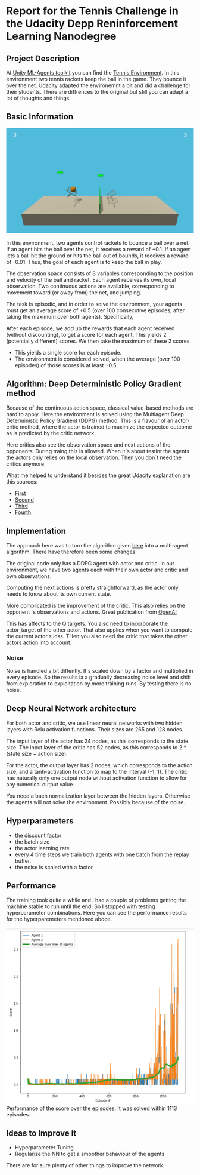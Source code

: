 # Report for the Tennis Challenge in the Udacity Depp Reninforcement Learning Nanodegree

## Project Description 
At [Unity ML-Agents toolkit](https://github.com/Unity-Technologies/ml-agents/blob/master/docs/Learning-Environment-Examples.md) you can find the [Tennis Environment](https://github.com/Unity-Technologies/ml-agents/blob/master/docs/Learning-Environment-Examples.md#tennis).
In this environment two tennis rackets keep the ball in the game. They bounce it over the net. Udacity adapted the environemnt a bit and did a challenge for their students. There are diffrences to the original but still you can adapt a lot of thoughts and things. 

## Basic Information
![Tennis Image](https://github.com/vrnkk/Tennis-Challenge-/blob/master/tennis_gif.gif)

In this environment, two agents control rackets to bounce a ball over a net. If an agent hits the ball over the net, it receives a reward of +0.1. If an agent lets a ball hit the ground or hits the ball out of bounds, it receives a reward of -0.01. Thus, the goal of each agent is to keep the ball in play.

The observation space consists of 8 variables corresponding to the position and velocity of the ball and racket. Each agent receives its own, local observation. Two continuous actions are available, corresponding to movement toward (or away from) the net, and jumping.

The task is episodic, and in order to solve the environment, your agents must get an average score of +0.5 (over 100 consecutive episodes, after taking the maximum over both agents). Specifically,

After each episode, we add up the rewards that each agent received (without discounting), to get a score for each agent. This yields 2 (potentially different) scores. We then take the maximum of these 2 scores.
* This yields a single score for each episode.
* The environment is considered solved, when the average (over 100 episodes) of those scores is at least +0.5.

## Algorithm: Deep Deterministic Policy Gradient method
Because of the continuous action space, classical value-based methods are hard to apply. Here the environment is solved using the Multiagent Deep Deterministic Policy Gradient (DDPG) method. This is a flavour of an actor-critic method, where the actor is trained to maximize the expected outcome as is predicted by the critic network.

Here critics also see the observation space and next actions of the opponents. During traing this is allowed. When it´s about testint the agents the actors only relies on the local observation. Then you don´t need the critics anymore.

What me helped to understand it besides the great Udacity explanation are this sources: 
 * [First](http://proceedings.mlr.press/v32/silver14.pdf)
 * [Second](https://www.youtube.com/watch?v=_pbd6TCjmaw)
 * [Third](https://arxiv.org/pdf/1706.02275.pdf)
 * [Fourth](https://papers.nips.cc/paper/7217-multi-agent-actor-critic-for-mixed-cooperative-competitive-environments.pdf)

## Implementation
The approach here was to turn the algorithm given [here](https://github.com/udacity/deep-reinforcement-learning/tree/master/ddpg-pendulum) into a multi-agent algorithm. There have therefore been some changes. 

The original code only has a DDPG agent with actor and critic. In our environment, we have two agents each with their own actor and critic and own observations.

Computing the next actions is pretty straightforward, as the actor only needs to know about its own current state.

More complicated is the improvement of the critic. This also relies on the opponent ´s observations and actions. Great publication from [OpenAI](https://papers.nips.cc/paper/7217-multi-agent-actor-critic-for-mixed-cooperative-competitive-environments.pdf)

This has affects to the Q targets. You also need to incorporate the actor_target of the other actor. That also applies when you want to compute the current actor s loss. THen you also need the critic that takes the other actors action into account.

### Noise 
Noise is handled a bit diffently. It´s scaled down by a factor and multiplied in every episode. So the results ia a gradually decreasing noise level and shift from exploration to exploitation by more training runs. 
By testing there is no noise. 

## Deep Neural Network architecture
For both actor and critic, we use linear neural networks with two hidden layers with Relu activation functions. Their sizes are 265 and 128 nodes.

The input layer of the actor has 24 nodes, as this corresponds to the state size. The input layer of the critic has 52 nodes, as this corresponds to 2 * (state size + action size).

For the actor, the output layer has 2 nodes, which corresponds to the action size, and a tanh-activation function to map to the interval (-1, 1). The critic has naturally only one output node without activation function to allow for any numerical output value.

You need a bach normalization layer between the hidden layers. Otherwise the agents will not solve the environment. Possibly because of the noise. 

## Hyperparameters
* the discount factor
* the batch size
* the actor learning rate 
* every 4 time steps we train both agents with one batch from the replay buffer.
* the noise is scaled with a factor 

## Performance 
The training took quite a while and I had a couple of problems getting the machine stable to run until the end. So I stopped with testing hyperparameter combinations. Here you can see the performance results for the hyperparemeters mentioned aboce. 

![Performance of the approach](https://github.com/vrnkk/Tennis-Challenge-/blob/master/performance_tennis.PNG)
Performance of the score over the episodes. 
It was solved within 1113 episodes.

## Ideas to Improve it
  * Hyperparameter Tuning
  * Regularize the NN to get a smoother behaviour of the agents

There are for sure plenty of other things to improve the network. 

